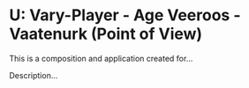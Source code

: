 # U: Vary-Player - Age Veeroos -  Vaatenurk (Point of View)

This is a composition and application created for...

Description...
